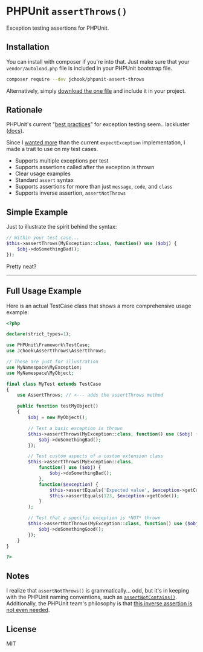 # PHPUnit `assertThrows()`

Exception testing assertions for PHPUnit.

## Installation

You can install with composer if you're into that. Just make sure that your `vendor/autoload.php` file is included in your PHPUnit bootstrap file.

```sh
composer require --dev jchook/phpunit-assert-throws
```

Alternatively, simply [download the one file](https://raw.githubusercontent.com/jchook/phpunit-assert-throws/master/src/AssertThrows.php) and include it in your project.


## Rationale

PHPUnit's current "[best practices](https://thephp.cc/news/2016/02/questioning-phpunit-best-practices)" for exception testing seem.. lackluster ([docs](http://phpunit.readthedocs.io/en/7.1/writing-tests-for-phpunit.html#writing-tests-for-phpunit-exceptions)).

Since I [wanted more](https://github.com/sebastianbergmann/phpunit/issues/3071#issuecomment-379301478) than the current `expectException` implementation, I made a trait to use on my test cases.

* Supports multiple exceptions per test
* Supports assertions called after the exception is thrown
* Clear usage examples
* Standard `assert` syntax
* Supports assertions for more than just `message`, `code`, and `class`
* Supports inverse assertion, `assertNotThrows`


## Simple Example

Just to illustrate the spirit behind the syntax:

```php
// Within your test case...
$this->assertThrows(MyException::class, function() use ($obj) {
	$obj->doSomethingBad();
});
```

Pretty neat?

---


## Full Usage Example

Here is an actual TestCase class that shows a more comprehensive usage example:

```php
<?php

declare(strict_types=1);

use PHPUnit\Framework\TestCase;
use Jchook\AssertThrows\AssertThrows;

// These are just for illustration
use MyNamespace\MyException;
use MyNamespace\MyObject;

final class MyTest extends TestCase
{
	use AssertThrows; // <--- adds the assertThrows method

	public function testMyObject()
	{
		$obj = new MyObject();

		// Test a basic exception is thrown
		$this->assertThrows(MyException::class, function() use ($obj) {
			$obj->doSomethingBad();
		});

		// Test custom aspects of a custom extension class
		$this->assertThrows(MyException::class,
			function() use ($obj) {
				$obj->doSomethingBad();
			},
			function($exception) {
				$this->assertEquals('Expected value', $exception->getCustomThing());
				$this->assertEquals(123, $exception->getCode());
			}
		);

		// Test that a specific exception is *NOT* thrown
		$this->assertNotThrows(MyException::class, function() use ($obj) {
			$obj->doSomethingGood();
		});
	}
}

?>
```

## Notes

I realize that `assertNotThrows()` is grammatically... odd, but it's in keeping with the PHPUnit naming conventions, such as [`assertNotContains()`](https://phpunit.de/manual/current/en/appendixes.assertions.html#appendixes.assertions.assertContains). Additionally, the PHPUnit team's philosophy is that [this inverse assertion is not even needed](https://github.com/sebastianbergmann/phpunit-documentation/issues/171).


## License

MIT
